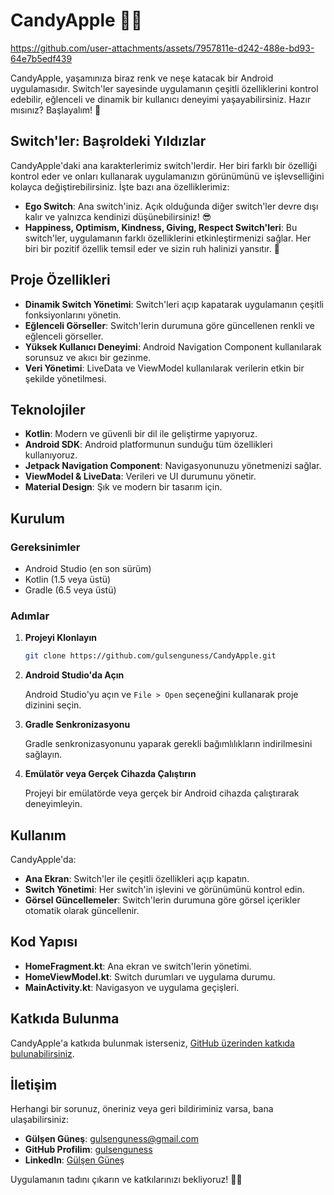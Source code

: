 # CandyApple 🍬🍎


https://github.com/user-attachments/assets/7957811e-d242-488e-bd93-64e7b5edf439


CandyApple, yaşamınıza biraz renk ve neşe katacak bir Android uygulamasıdır. Switch'ler sayesinde uygulamanın çeşitli özelliklerini kontrol edebilir, eğlenceli ve dinamik bir kullanıcı deneyimi yaşayabilirsiniz. Hazır mısınız? Başlayalım! 🚀

## Switch'ler: Başroldeki Yıldızlar

CandyApple'daki ana karakterlerimiz switch'lerdir. Her biri farklı bir özelliği kontrol eder ve onları kullanarak uygulamanızın görünümünü ve işlevselliğini kolayca değiştirebilirsiniz. İşte bazı ana özelliklerimiz:

- **Ego Switch**: Ana switch'iniz. Açık olduğunda diğer switch'ler devre dışı kalır ve yalnızca kendinizi düşünebilirsiniz! 😎
- **Happiness, Optimism, Kindness, Giving, Respect Switch'leri**: Bu switch'ler, uygulamanın farklı özelliklerini etkinleştirmenizi sağlar. Her biri bir pozitif özellik temsil eder ve sizin ruh halinizi yansıtır. 🌟

## Proje Özellikleri

- **Dinamik Switch Yönetimi**: Switch'leri açıp kapatarak uygulamanın çeşitli fonksiyonlarını yönetin.
- **Eğlenceli Görseller**: Switch'lerin durumuna göre güncellenen renkli ve eğlenceli görseller.
- **Yüksek Kullanıcı Deneyimi**: Android Navigation Component kullanılarak sorunsuz ve akıcı bir gezinme.
- **Veri Yönetimi**: LiveData ve ViewModel kullanılarak verilerin etkin bir şekilde yönetilmesi.

## Teknolojiler

- **Kotlin**: Modern ve güvenli bir dil ile geliştirme yapıyoruz.
- **Android SDK**: Android platformunun sunduğu tüm özellikleri kullanıyoruz.
- **Jetpack Navigation Component**: Navigasyonunuzu yönetmenizi sağlar.
- **ViewModel & LiveData**: Verileri ve UI durumunu yönetir.
- **Material Design**: Şık ve modern bir tasarım için.

## Kurulum

### Gereksinimler

- Android Studio (en son sürüm)
- Kotlin (1.5 veya üstü)
- Gradle (6.5 veya üstü)

### Adımlar

1. **Projeyi Klonlayın**

    ```bash
    git clone https://github.com/gulsenguness/CandyApple.git
    ```

2. **Android Studio'da Açın**

    Android Studio'yu açın ve `File > Open` seçeneğini kullanarak proje dizinini seçin.

3. **Gradle Senkronizasyonu**

    Gradle senkronizasyonunu yaparak gerekli bağımlılıkların indirilmesini sağlayın.

4. **Emülatör veya Gerçek Cihazda Çalıştırın**

   Projeyi bir emülatörde veya gerçek bir Android cihazda çalıştırarak deneyimleyin.

## Kullanım

CandyApple'da:

- **Ana Ekran**: Switch'ler ile çeşitli özellikleri açıp kapatın.
- **Switch Yönetimi**: Her switch'in işlevini ve görünümünü kontrol edin.
- **Görsel Güncellemeler**: Switch'lerin durumuna göre görsel içerikler otomatik olarak güncellenir.

## Kod Yapısı

- **HomeFragment.kt**: Ana ekran ve switch'lerin yönetimi.
- **HomeViewModel.kt**: Switch durumları ve uygulama durumu.
- **MainActivity.kt**: Navigasyon ve uygulama geçişleri.

## Katkıda Bulunma

CandyApple'a katkıda bulunmak isterseniz, [GitHub üzerinden katkıda bulunabilirsiniz](https://github.com/gulsenguness/CandyApple).

## İletişim

Herhangi bir sorunuz, öneriniz veya geri bildiriminiz varsa, bana ulaşabilirsiniz:

- **Gülşen Güneş**: gulsenguness@gmail.com
- **GitHub Profilim**: [gulsenguness](https://github.com/gulsenguness)
- **LinkedIn**: [Gülşen Güneş](https://www.linkedin.com/in/gulsengunesgg/)

Uygulamanın tadını çıkarın ve katkılarınızı bekliyoruz! 🍏💖




